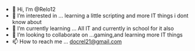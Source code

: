 - 👋 Hi, I’m @Relo12
- 👀 I’m interested in ... learning a little scripting and more IT things i dont know about 
- 🌱 I’m currently learning ... All IT and currently in school for it also 
- 💞️ I’m looking to collaborate on ...gaming,and learning more IT things
- 📫 How to reach me ... docrel21@gmail.com

<!---
Relo12/Relo12 is a ✨ special ✨ repository because its `README.md` (this file) appears on your GitHub profile.
You can click the Preview link to take a look at your changes.
--->
